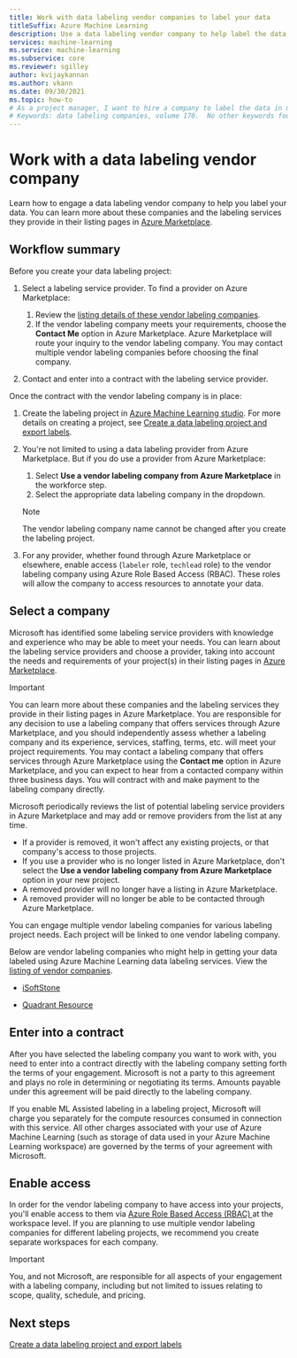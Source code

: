 ```yaml
---
title: Work with data labeling vendor companies to label your data
titleSuffix: Azure Machine Learning
description: Use a data labeling vendor company to help label the data in your data labeling project
services: machine-learning
ms.service: machine-learning
ms.subservice: core
ms.reviewer: sgilley
author: kvijaykannan
ms.author: vkann
ms.date: 09/30/2021
ms.topic: how-to
# As a project manager, I want to hire a company to label the data in my data labeling project
# Keywords: data labeling companies, volume 170.  No other keywords found. 
---
```


# Work with a data labeling vendor company

Learn how to engage a data labeling vendor company to help you label your data. You can learn more about these companies and the labeling services they provide in their listing pages in [Azure Marketplace](https://azuremarketplace.microsoft.com/en-us/marketplace/consulting-services?page=1&search=AzureMLVend).


## Workflow summary

Before you create your data labeling project:

1. Select a labeling service provider.  To find a provider on Azure Marketplace:
    1. Review the [listing details of these vendor labeling companies](https://azuremarketplace.microsoft.com/en-us/marketplace/consulting-services?page=1&search=AzureMLVend).
    1. If the vendor labeling company meets your requirements, choose the **Contact Me** option in Azure Marketplace. Azure Marketplace will route your inquiry to the vendor labeling company. You may contact multiple vendor labeling companies before choosing the final company.

1. Contact and enter into a contract with the labeling service provider.

Once the contract with the vendor labeling company is in place:

1. Create the labeling project in [Azure Machine Learning studio](https://ml.azure.com). For more details on creating a project, see [Create a data labeling project and export labels](how-to-create-labeling-projects.md).
1. You're not limited to using a data labeling provider from Azure Marketplace.  But if you do use a provider from Azure Marketplace:
    1. Select **Use a vendor labeling company from Azure Marketplace** in the workforce step.
    1. Select the appropriate data labeling company in the dropdown.

    > [!NOTE]
    > The vendor labeling company name cannot be changed after you create the labeling project.

1. For any provider, whether found through Azure Marketplace or elsewhere, enable access (`labeler` role, `techlead` role) to the vendor labeling company using Azure Role Based Access (RBAC). These roles will allow the company to access resources to annotate your data.

## <a name="review"></a> Select a company

Microsoft has identified some labeling service providers with knowledge and experience who may be able to meet your needs. You can learn about the labeling service providers and choose a provider, taking into account the needs and requirements of your project(s) in their listing pages in [Azure Marketplace](https://azuremarketplace.microsoft.com/en-us/marketplace/consulting-services?page=1&search=AzureMLVend).

> [!IMPORTANT]
> You can learn more about these companies and the labeling services they provide in their listing pages in Azure Marketplace. You are responsible for any decision to use a labeling company that offers services through Azure Marketplace, and you should independently assess whether a labeling company and its experience, services, staffing, terms, etc. will meet your project requirements. You may contact a labeling company that offers services through Azure Marketplace using the **Contact me** option in Azure Marketplace, and you can expect to hear from a contacted company within three business days. You will contract with and make payment to the labeling company directly.

Microsoft periodically reviews the list of potential labeling service providers in Azure Marketplace and may add or remove providers from the list at any time.  

* If a provider is removed, it won't affect any existing projects, or that company's access to those projects.
* If you use a provider who is no longer listed in Azure Marketplace, don't select the **Use a vendor labeling company from Azure Marketplace** option in your new project.
* A removed provider will no longer have a listing in Azure Marketplace.
* A removed provider will no longer be able to be contacted through Azure Marketplace.

You can engage multiple vendor labeling companies for various labeling project needs. Each project will be linked to one vendor labeling company.

Below are vendor labeling companies who might help in getting your data labeled using Azure Machine Learning data labeling services. View the [listing of vendor companies](https://azuremarketplace.microsoft.com/marketplace/consulting-services?page=1&search=AzureMLVend).

* [iSoftStone](https://azuremarketplace.microsoft.com/marketplace/consulting-services/isoftstoneinc1614950352893.20210527) 

* [Quadrant Resource](https://azuremarketplace.microsoft.com/marketplace/consulting-services/quadrantresourcellc1587325810226.quadrant_resource_data_labeling)

## Enter into a contract 

After you have selected the labeling company you want to work with, you need to enter into a contract directly with the labeling company setting forth the terms of your engagement. Microsoft is not a party to this agreement and plays no role in determining or negotiating its terms. Amounts payable under this agreement will be paid directly to the labeling company.

If you enable ML Assisted labeling in a labeling project, Microsoft will charge you separately for the compute resources consumed in connection with this service. All other charges associated with your use of Azure Machine Learning (such as storage of data used in your Azure Machine Learning workspace) are governed by the terms of your agreement with Microsoft.

## Enable access

In order for the vendor labeling company to have access into your projects, you'll enable access to them via [Azure Role Based Access (RBAC) ](how-to-assign-roles.md#manage-workspace-access) at the workspace level.  If you are planning to use multiple vendor labeling companies for different labeling projects, we recommend you create separate workspaces for each company.

> [!IMPORTANT]
> You, and not Microsoft, are responsible for all aspects of your engagement with a labeling company, including but not limited to issues relating to scope, quality, schedule, and pricing.

## Next steps

[Create a data labeling project and export labels](how-to-create-labeling-projects.md)